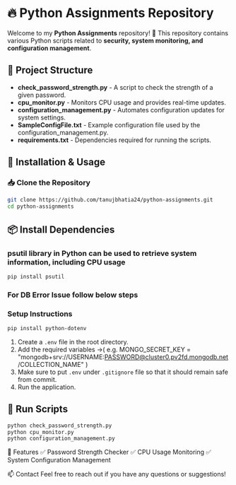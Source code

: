 # 🔥 Python Assignments Repository  

Welcome to my **Python Assignments** repository! 🚀 This repository contains various Python scripts related to **security, system monitoring, and configuration management**.  

## 📂 Project Structure  

- **check_password_strength.py** - A script to check the strength of a given password.  
- **cpu_monitor.py** - Monitors CPU usage and provides real-time updates.  
- **configuration_management.py** - Automates configuration updates for system settings.  
- **SampleConfigFile.txt** - Example configuration file used by the configuration_management.py.  
- **requirements.txt** - Dependencies required for running the scripts.  

## 🔧 Installation & Usage  

### 📥 Clone the Repository  
```bash
git clone https://github.com/tanujbhatia24/python-assignments.git
cd python-assignments
```

## 📦 Install Dependencies
### psutil library in Python can be used to retrieve system information, including CPU usage
```bash
pip install psutil
```

### For DB Error Issue follow below steps 
### Setup Instructions
```bash
pip install python-dotenv
```
1. Create a `.env` file in the root directory.
2. Add the required variables ->( e.g. MONGO_SECRET_KEY = "mongodb+srv://USERNAME:PASSWORD@cluster0.pv2fd.mongodb.net/COLLECTION_NAME" )
3. Make sure to put `.env` under `.gitignore` file so that it should remain safe from commit.
4. Run the application.

## 🚀 Run Scripts
```bash
python check_password_strength.py
python cpu_monitor.py
python configuration_management.py
```

📌 Features
✅ Password Strength Checker
✅ CPU Usage Monitoring
✅ System Configuration Management

📫 Contact
Feel free to reach out if you have any questions or suggestions!
